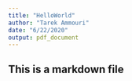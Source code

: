 ```yaml
---
title: "HelloWorld"
author: "Tarek Ammouri"
date: "6/22/2020"
output: pdf_document
---
```


## This is a markdown file